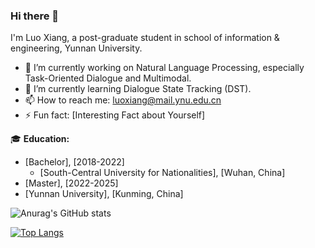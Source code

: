 ### Hi there 👋

I'm Luo Xiang, a post-graduate student in school of information & engineering, Yunnan University.

- 🔭 I’m currently working on Natural Language Processing, especially Task-Oriented Dialogue and Multimodal.
- 🌱 I’m currently learning Dialogue State Tracking (DST).
- 📫 How to reach me: luoxiang@mail.ynu.edu.cn
- ⚡ Fun fact: [Interesting Fact about Yourself]

🎓 **Education:**
- [Bachelor], [2018-2022]
  - [South-Central University for Nationalities], [Wuhan, China]
 - [Master], [2022-2025]
  - [Yunnan University], [Kunming, China] 

![Anurag's GitHub stats](https://github-readme-stats.vercel.app/api?username=suntea233&show_icons=true&theme=ambient_gradient)


[![Top Langs](https://github-readme-stats.vercel.app/api/top-langs/?username=suntea233)](https://github.com/anuraghazra/github-readme-stats)
<!--
**your-username/your-username** is a ✨ _special_ ✨ repository because its `README.md` (this file) appears on your GitHub profile.
-->

